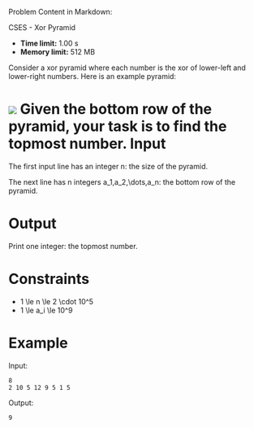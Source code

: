 Problem Content in Markdown:


CSES \- Xor Pyramid




* **Time limit:** 1\.00 s
* **Memory limit:** 512 MB




Consider a xor pyramid where each number is the xor of lower\-left and lower\-right numbers. Here is an example pyramid:


![](/file/382652cc16953396bbaeeabf0e98daec74a4bda09afb8db8da0e67870205fc76)
Given the bottom row of the pyramid, your task is to find the topmost number.
Input
=====


The first input line has an integer n: the size of the pyramid.


The next line has n integers a\_1,a\_2,\\dots,a\_n: the bottom row of the pyramid.


Output
======


Print one integer: the topmost number.


Constraints
===========


* 1 \\le n \\le 2 \\cdot 10^5
* 1 \\le a\_i \\le 10^9


Example
=======


Input:



```
8
2 10 5 12 9 5 1 5

```

Output:



```
9

```
 
